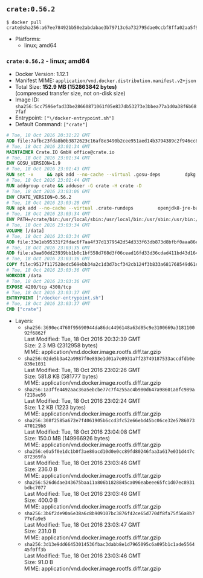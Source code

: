 ## `crate:0.56.2`

```console
$ docker pull crate@sha256:a67ee78492bb50e2abdabae3b79713c6a732795dae0ccbf8ffa02aa5f91a70a4
```

-	Platforms:
	-	linux; amd64

### `crate:0.56.2` - linux; amd64

-	Docker Version: 1.12.1
-	Manifest MIME: `application/vnd.docker.distribution.manifest.v2+json`
-	Total Size: **152.9 MB (152863842 bytes)**  
	(compressed transfer size, not on-disk size)
-	Image ID: `sha256:5cc7596efad33be28660871061f05e837db53273e3bbea77a1d0a38f6b687faf`
-	Entrypoint: `["\/docker-entrypoint.sh"]`
-	Default Command: `["crate"]`

```dockerfile
# Tue, 18 Oct 2016 20:31:22 GMT
ADD file:7afbc23fda8b0b3872623c16af8e3490b2cee951aed14b3794389c2f946cc8c7 in / 
# Tue, 18 Oct 2016 23:01:34 GMT
MAINTAINER Crate.IO GmbH office@crate.io
# Tue, 18 Oct 2016 23:01:34 GMT
ENV GOSU_VERSION=1.9
# Tue, 18 Oct 2016 23:01:43 GMT
RUN set -x     && apk add --no-cache --virtual .gosu-deps         dpkg         gnupg         curl     && export ARCH=$(echo $(dpkg --print-architecture) | cut -d"-" -f3)     && curl -o /usr/local/bin/gosu -fSL "https://github.com/tianon/gosu/releases/download/$GOSU_VERSION/gosu-$ARCH"     && curl -o /usr/local/bin/gosu.asc -fSL "https://github.com/tianon/gosu/releases/download/$GOSU_VERSION/gosu-$ARCH.asc"     && export GNUPGHOME="$(mktemp -d)"     && gpg --keyserver ha.pool.sks-keyservers.net --recv-keys B42F6819007F00F88E364FD4036A9C25BF357DD4     && gpg --batch --verify /usr/local/bin/gosu.asc /usr/local/bin/gosu     && rm -r "$GNUPGHOME" /usr/local/bin/gosu.asc     && chmod +x /usr/local/bin/gosu     && gosu nobody true     && apk del .gosu-deps
# Tue, 18 Oct 2016 23:01:44 GMT
RUN addgroup crate && adduser -G crate -H crate -D
# Tue, 18 Oct 2016 23:03:06 GMT
ENV CRATE_VERSION=0.56.2
# Tue, 18 Oct 2016 23:03:28 GMT
RUN apk add --no-cache --virtual .crate-rundeps         openjdk8-jre-base         python3         openssl         sigar     && apk add --no-cache --virtual .build-deps         curl         gnupg         tar     && curl -fSL -O https://cdn.crate.io/downloads/releases/crate-$CRATE_VERSION.tar.gz     && curl -fSL -O https://cdn.crate.io/downloads/releases/crate-$CRATE_VERSION.tar.gz.asc     && export GNUPGHOME="$(mktemp -d)"     && gpg --keyserver ha.pool.sks-keyservers.net --recv-keys 90C23FC6585BC0717F8FBFC37FAAE51A06F6EAEB     && gpg --batch --verify crate-$CRATE_VERSION.tar.gz.asc crate-$CRATE_VERSION.tar.gz     && rm -r "$GNUPGHOME" crate-$CRATE_VERSION.tar.gz.asc     && mkdir /crate     && tar -xf crate-$CRATE_VERSION.tar.gz -C /crate --strip-components=1     && ln -s /usr/bin/python3 /usr/bin/python     && rm /crate/plugins/sigar/lib/libsigar-amd64-linux.so     && chown -R crate /crate     && apk del .build-deps
# Tue, 18 Oct 2016 23:03:34 GMT
ENV PATH=/crate/bin:/usr/local/sbin:/usr/local/bin:/usr/sbin:/usr/bin:/sbin:/bin
# Tue, 18 Oct 2016 23:03:34 GMT
VOLUME [/data]
# Tue, 18 Oct 2016 23:03:34 GMT
ADD file:33e1eb95331f2fdac6f7aa4f37d1379542d54d333f63db873d8bfbf0aaa86e2d in /crate/config/crate.yml 
# Tue, 18 Oct 2016 23:03:35 GMT
ADD file:a3aa60dd23939bb1b0c1bf558d768d3f06cead16fd33d36cdad411bd43d16448 in /crate/config/logging.yml 
# Tue, 18 Oct 2016 23:03:36 GMT
COPY file:9517f117528edc569ebb34a2c1d3d7bcf342cb124f3b833a681768549d61ebfb in / 
# Tue, 18 Oct 2016 23:03:36 GMT
WORKDIR /data
# Tue, 18 Oct 2016 23:03:36 GMT
EXPOSE 4200/tcp 4300/tcp
# Tue, 18 Oct 2016 23:03:37 GMT
ENTRYPOINT ["/docker-entrypoint.sh"]
# Tue, 18 Oct 2016 23:03:37 GMT
CMD ["crate"]
```

-	Layers:
	-	`sha256:3690ec4760f95690944da86dc4496148a63d85c9e3100669a318110092f6862f`  
		Last Modified: Tue, 18 Oct 2016 20:32:39 GMT  
		Size: 2.3 MB (2312958 bytes)  
		MIME: application/vnd.docker.image.rootfs.diff.tar.gzip
	-	`sha256:02de5b3a42a9987f0e893e1d01a7e0931a7f23749187533accdfdb0e839e1031`  
		Last Modified: Tue, 18 Oct 2016 23:02:26 GMT  
		Size: 581.8 KB (581777 bytes)  
		MIME: application/vnd.docker.image.rootfs.diff.tar.gzip
	-	`sha256:1a3ffe4492aac36a5ebcbe77c7f4255ac4b980d647a98601a8fc989af218ae56`  
		Last Modified: Tue, 18 Oct 2016 23:02:24 GMT  
		Size: 1.2 KB (1223 bytes)  
		MIME: application/vnd.docker.image.rootfs.diff.tar.gzip
	-	`sha256:308f2585a672e7f4061905b6ccd3fc52e66ebd45bc06ce32e5786073470129b8`  
		Last Modified: Tue, 18 Oct 2016 23:04:08 GMT  
		Size: 150.0 MB (149966926 bytes)  
		MIME: application/vnd.docker.image.rootfs.diff.tar.gzip
	-	`sha256:e0a5f0e1dc1b0f3ae80acd10d0e0cc89fd80246faa3a617e031d447c872369fa`  
		Last Modified: Tue, 18 Oct 2016 23:03:46 GMT  
		Size: 236.0 B  
		MIME: application/vnd.docker.image.rootfs.diff.tar.gzip
	-	`sha256:526d6dae343675baa11a806b1828845ca096eabeee65fc1d07ec8931bdbc7077`  
		Last Modified: Tue, 18 Oct 2016 23:03:46 GMT  
		Size: 400.0 B  
		MIME: application/vnd.docker.image.rootfs.diff.tar.gzip
	-	`sha256:3b6f2de90a6e38a6c8b909107bc3876f42ce65d770df8fa75f56a8b777efa9e5`  
		Last Modified: Tue, 18 Oct 2016 23:03:47 GMT  
		Size: 231.0 B  
		MIME: application/vnd.docker.image.rootfs.diff.tar.gzip
	-	`sha256:3d13e9dd66453014536fbac3dabb8e1d7965095c6a095b1c1ade556445f0ff3b`  
		Last Modified: Tue, 18 Oct 2016 23:03:46 GMT  
		Size: 91.0 B  
		MIME: application/vnd.docker.image.rootfs.diff.tar.gzip

